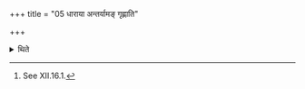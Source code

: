+++
title = "05 धाराया अन्तर्यामङ् गृह्णाति"

+++

<details><summary>थिते</summary>

5. (The Adhvaryu) fills the Antaryāma-cup from the stream and (also) all the cups (to be filled after this) upto the Dhruva-cup (including it).[^1]   

[^1]: See XII.16.1.  
</details>

